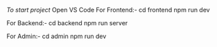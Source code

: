*To start project* 
Open VS Code
For Frontend:-
cd frontend
npm run dev

For Backend:-
cd backend
npm run server

For Admin:-
cd admin
npm run dev
